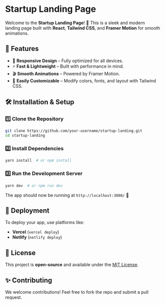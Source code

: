 # Startup Landing Page

Welcome to the **Startup Landing Page**! 🚀 This is a sleek and modern landing page built with **React**, **Tailwind CSS**, and **Framer Motion** for smooth animations.

## 📌 Features
- 🎨 **Responsive Design** – Fully optimized for all devices.
- ⚡ **Fast & Lightweight** – Built with performance in mind.
- 🎬 **Smooth Animations** – Powered by Framer Motion.
- 🌙 **Easily Customizable** – Modify colors, fonts, and layout with Tailwind CSS.

## 🛠️ Installation & Setup

### 1️⃣ Clone the Repository
```sh
git clone https://github.com/your-username/startup-landing.git
cd startup-landing
```

### 2️⃣ Install Dependencies
```sh
yarn install  # or npm install
```

### 3️⃣ Run the Development Server
```sh
yarn dev  # or npm run dev
```

The app should now be running at `http://localhost:3000/` 🎉

## 🚀 Deployment
To deploy your app, use platforms like:
- **Vercel** (`vercel deploy`)
- **Netlify** (`netlify deploy`)

## 📄 License
This project is **open-source** and available under the [MIT License](LICENSE).

## ✨ Contributing
We welcome contributions! Feel free to fork the repo and submit a pull request.


